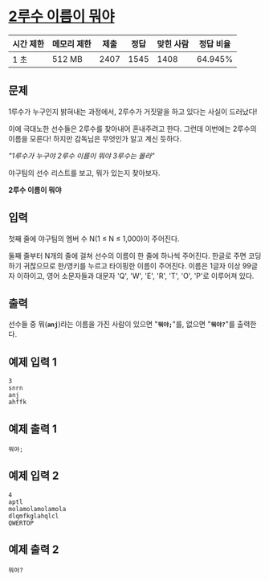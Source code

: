 # [2루수 이름이 뭐야](https://www.acmicpc.net/problem/17350)

| 시간 제한 | 메모리 제한 | 제출 | 정답 | 맞힌 사람 | 정답 비율 |
| --- | --- | --- | --- | --- | --- |
| 1 초 | 512 MB | 2407 | 1545 | 1408 | 64.945% |

## 문제

1루수가 누구인지 밝혀내는 과정에서, 2루수가 거짓말을 하고 있다는 사실이 드러났다!

이에 극대노한 선수들은 2루수를 찾아내어 혼내주려고 한다. 그런데 이번에는 2루수의 이름을 모른다! 하지만 감독님은 무엇인가 알고 계신 듯하다.

*"1루수가 누구야 2루수 이름이 뭐야 3루수는 몰라"*

야구팀의 선수 리스트를 보고, 뭐가 있는지 찾아보자.

**2루수 이름이 뭐야**

## 입력

첫째 줄에 야구팀의 멤버 수 N(1 ≤ N ≤ 1,000)이 주어진다.

둘째 줄부터 N개의 줄에 걸쳐 선수의 이름이 한 줄에 하나씩 주어진다. 한글로 주면 코딩하기 귀찮으므로 한/영키를 누르고 타이핑한 이름이 주어진다. 이름은 1글자 이상 99글자 이하이고, 영어 소문자들과 대문자 'Q', 'W', 'E', 'R', 'T', 'O', 'P'로 이루어져 있다.

## 출력

선수들 중 뭐(**`anj`**)라는 이름을 가진 사람이 있으면 "**`뭐야;`**"를, 없으면 "**`뭐야?`**"를 출력한다.

## 예제 입력 1

```
3
snrn
anj
ahffk

```

## 예제 출력 1

```
뭐야;

```

## 예제 입력 2

```
4
aptl
molamolamolamola
dlqmfkglahqlcl
QWERTOP

```

## 예제 출력 2

```
뭐야?
```
